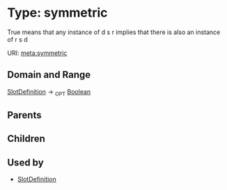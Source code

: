 
# Type: symmetric


True means that any instance of  d s r implies that there is also an instance of r s d

URI: [meta:symmetric](https://w3id.org/biolink/biolinkml/meta/symmetric)


## Domain and Range

[SlotDefinition](SlotDefinition.md) ->  <sub>OPT</sub> [Boolean](type/Boolean.md)

## Parents


## Children


## Used by

 * [SlotDefinition](SlotDefinition.md)
